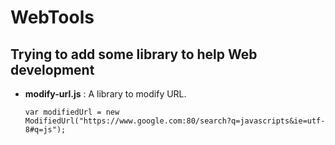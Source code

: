 WebTools
==========
## Trying to add some library to help Web development 

- **modify-url.js** : A library to modify URL.

  ``var modifiedUrl = new ModifiedUrl("https://www.google.com:80/search?q=javascripts&ie=utf-8#q=js");``
  
